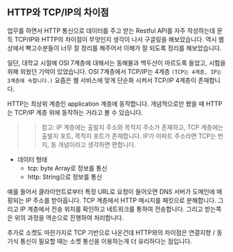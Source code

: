 ## HTTP와 TCP/IP의 차이점

업무를 하면서 HTTP 통신으로 데이터를 주고 받는 Restful API를 자주 작성하는데 문득 TCP/IP와 HTTP의 차이점이 무엇인지 생각이 나서 구글링을 해보았습니다. 역시 웹 상에서 빡고수분들이 너무 잘 정리를 해주어서 이해가 잘 되도록 정리를 해보았습니다.

일단, 대학교 시절에 OSI 7계층에 대해서는 동해물과 백두산이 마르도록 들었고, 시험을 위해 외웠던 기억이 있었습니다. OSI 7계층에서 TCP/IP는 4계층 `(TCP는 4계층, IP는 3계층에 속합니다.)` 요즘은 웹 서비스에 맞게 단순화 시켜서 TCP/IP 4계층이 존재합니다. 

HTTP는 최상위 계층인 application 계층에 동작합니다. 개념적으로만 봤을 때 HTTP는 TCP/IP 계층 위에 동작하는 거라고 볼 수 있습니다. 

>> 참고: IP 계층에는 출발지 주소와 목적지 주소가 존재하고, TCP 계층에는 출발지 포트, 목적지 포트가 존재합니다. IP가 아파트 주소라면 TCP는 번지, 동 개념이라고 생각하면 편합니다. 

- 데이터 형태
    - tcp: byte Array로 정보를 통신
    - http: String으로 정보를 통신

예를 들어서 클라이언트로부터 특정 URL로 요청이 들어오면 DNS 서버가 도메인에 매핑되는 IP 주소를 받아옵니다. TCP 계층에서 HTTP 메시지를 패킷으로 분해합니다. 그리고 IP 계층에서 전송 위치를 확인하고 네트워크를 통하여 전송합니다. 그리고 받는쪽은 위의 과정을 역순으로 진행하여 처리합니다.



추가로 소켓도 마찬가지로 TCP 기반으로 나온건데 HTTP와의 차이점은 연결지향 / 동기식 통신이 필요할 때는 소켓 통신을 이용하는게 더 유리하다는 점입니다.

